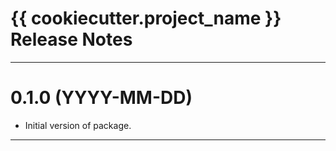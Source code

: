 {{ cookiecutter.project_name }} Release Notes
===============================================================================

-------------------------------------------------------------------------------
0.1.0 (YYYY-MM-DD)
==================
* Initial version of package.

-------------------------------------------------------------------------------
